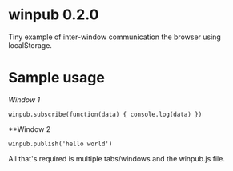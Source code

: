 winpub 0.2.0
============

Tiny example of inter-window communication the browser using localStorage.

Sample usage
============

*Window 1*

    winpub.subscribe(function(data) { console.log(data) })

**Window 2

    winpub.publish('hello world')

All that's required is multiple tabs/windows and the winpub.js file.
